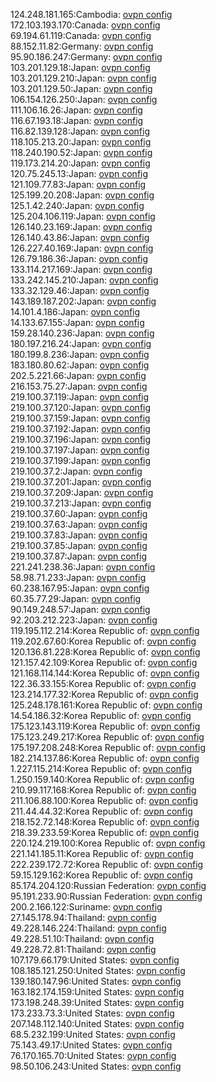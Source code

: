 124.248.181.165:Cambodia: [ovpn config](vpn/124_248_181_165.ovpn)  
172.103.193.170:Canada: [ovpn config](vpn/172_103_193_170.ovpn)  
69.194.61.119:Canada: [ovpn config](vpn/69_194_61_119.ovpn)  
88.152.11.82:Germany: [ovpn config](vpn/88_152_11_82.ovpn)  
95.90.186.247:Germany: [ovpn config](vpn/95_90_186_247.ovpn)  
103.201.129.18:Japan: [ovpn config](vpn/103_201_129_18.ovpn)  
103.201.129.210:Japan: [ovpn config](vpn/103_201_129_210.ovpn)  
103.201.129.50:Japan: [ovpn config](vpn/103_201_129_50.ovpn)  
106.154.126.250:Japan: [ovpn config](vpn/106_154_126_250.ovpn)  
111.106.16.26:Japan: [ovpn config](vpn/111_106_16_26.ovpn)  
116.67.193.18:Japan: [ovpn config](vpn/116_67_193_18.ovpn)  
116.82.139.128:Japan: [ovpn config](vpn/116_82_139_128.ovpn)  
118.105.213.20:Japan: [ovpn config](vpn/118_105_213_20.ovpn)  
118.240.190.52:Japan: [ovpn config](vpn/118_240_190_52.ovpn)  
119.173.214.20:Japan: [ovpn config](vpn/119_173_214_20.ovpn)  
120.75.245.13:Japan: [ovpn config](vpn/120_75_245_13.ovpn)  
121.109.77.83:Japan: [ovpn config](vpn/121_109_77_83.ovpn)  
125.199.20.208:Japan: [ovpn config](vpn/125_199_20_208.ovpn)  
125.1.42.240:Japan: [ovpn config](vpn/125_1_42_240.ovpn)  
125.204.106.119:Japan: [ovpn config](vpn/125_204_106_119.ovpn)  
126.140.23.169:Japan: [ovpn config](vpn/126_140_23_169.ovpn)  
126.140.43.86:Japan: [ovpn config](vpn/126_140_43_86.ovpn)  
126.227.40.169:Japan: [ovpn config](vpn/126_227_40_169.ovpn)  
126.79.186.36:Japan: [ovpn config](vpn/126_79_186_36.ovpn)  
133.114.217.169:Japan: [ovpn config](vpn/133_114_217_169.ovpn)  
133.242.145.210:Japan: [ovpn config](vpn/133_242_145_210.ovpn)  
133.32.129.46:Japan: [ovpn config](vpn/133_32_129_46.ovpn)  
143.189.187.202:Japan: [ovpn config](vpn/143_189_187_202.ovpn)  
14.101.4.186:Japan: [ovpn config](vpn/14_101_4_186.ovpn)  
14.133.67.155:Japan: [ovpn config](vpn/14_133_67_155.ovpn)  
159.28.140.236:Japan: [ovpn config](vpn/159_28_140_236.ovpn)  
180.197.216.24:Japan: [ovpn config](vpn/180_197_216_24.ovpn)  
180.199.8.236:Japan: [ovpn config](vpn/180_199_8_236.ovpn)  
183.180.80.62:Japan: [ovpn config](vpn/183_180_80_62.ovpn)  
202.5.221.66:Japan: [ovpn config](vpn/202_5_221_66.ovpn)  
216.153.75.27:Japan: [ovpn config](vpn/216_153_75_27.ovpn)  
219.100.37.119:Japan: [ovpn config](vpn/219_100_37_119.ovpn)  
219.100.37.120:Japan: [ovpn config](vpn/219_100_37_120.ovpn)  
219.100.37.159:Japan: [ovpn config](vpn/219_100_37_159.ovpn)  
219.100.37.192:Japan: [ovpn config](vpn/219_100_37_192.ovpn)  
219.100.37.196:Japan: [ovpn config](vpn/219_100_37_196.ovpn)  
219.100.37.197:Japan: [ovpn config](vpn/219_100_37_197.ovpn)  
219.100.37.199:Japan: [ovpn config](vpn/219_100_37_199.ovpn)  
219.100.37.2:Japan: [ovpn config](vpn/219_100_37_2.ovpn)  
219.100.37.201:Japan: [ovpn config](vpn/219_100_37_201.ovpn)  
219.100.37.209:Japan: [ovpn config](vpn/219_100_37_209.ovpn)  
219.100.37.213:Japan: [ovpn config](vpn/219_100_37_213.ovpn)  
219.100.37.60:Japan: [ovpn config](vpn/219_100_37_60.ovpn)  
219.100.37.63:Japan: [ovpn config](vpn/219_100_37_63.ovpn)  
219.100.37.83:Japan: [ovpn config](vpn/219_100_37_83.ovpn)  
219.100.37.85:Japan: [ovpn config](vpn/219_100_37_85.ovpn)  
219.100.37.87:Japan: [ovpn config](vpn/219_100_37_87.ovpn)  
221.241.238.36:Japan: [ovpn config](vpn/221_241_238_36.ovpn)  
58.98.71.233:Japan: [ovpn config](vpn/58_98_71_233.ovpn)  
60.238.167.95:Japan: [ovpn config](vpn/60_238_167_95.ovpn)  
60.35.77.29:Japan: [ovpn config](vpn/60_35_77_29.ovpn)  
90.149.248.57:Japan: [ovpn config](vpn/90_149_248_57.ovpn)  
92.203.212.223:Japan: [ovpn config](vpn/92_203_212_223.ovpn)  
119.195.112.214:Korea Republic of: [ovpn config](vpn/119_195_112_214.ovpn)  
119.202.67.60:Korea Republic of: [ovpn config](vpn/119_202_67_60.ovpn)  
120.136.81.228:Korea Republic of: [ovpn config](vpn/120_136_81_228.ovpn)  
121.157.42.109:Korea Republic of: [ovpn config](vpn/121_157_42_109.ovpn)  
121.168.114.144:Korea Republic of: [ovpn config](vpn/121_168_114_144.ovpn)  
122.36.33.155:Korea Republic of: [ovpn config](vpn/122_36_33_155.ovpn)  
123.214.177.32:Korea Republic of: [ovpn config](vpn/123_214_177_32.ovpn)  
125.248.178.161:Korea Republic of: [ovpn config](vpn/125_248_178_161.ovpn)  
14.54.186.32:Korea Republic of: [ovpn config](vpn/14_54_186_32.ovpn)  
175.123.143.119:Korea Republic of: [ovpn config](vpn/175_123_143_119.ovpn)  
175.123.249.217:Korea Republic of: [ovpn config](vpn/175_123_249_217.ovpn)  
175.197.208.248:Korea Republic of: [ovpn config](vpn/175_197_208_248.ovpn)  
182.214.137.86:Korea Republic of: [ovpn config](vpn/182_214_137_86.ovpn)  
1.227.115.214:Korea Republic of: [ovpn config](vpn/1_227_115_214.ovpn)  
1.250.159.140:Korea Republic of: [ovpn config](vpn/1_250_159_140.ovpn)  
210.99.117.168:Korea Republic of: [ovpn config](vpn/210_99_117_168.ovpn)  
211.106.88.100:Korea Republic of: [ovpn config](vpn/211_106_88_100.ovpn)  
211.44.44.32:Korea Republic of: [ovpn config](vpn/211_44_44_32.ovpn)  
218.152.72.148:Korea Republic of: [ovpn config](vpn/218_152_72_148.ovpn)  
218.39.233.59:Korea Republic of: [ovpn config](vpn/218_39_233_59.ovpn)  
220.124.219.100:Korea Republic of: [ovpn config](vpn/220_124_219_100.ovpn)  
221.141.185.11:Korea Republic of: [ovpn config](vpn/221_141_185_11.ovpn)  
222.239.172.72:Korea Republic of: [ovpn config](vpn/222_239_172_72.ovpn)  
59.15.129.162:Korea Republic of: [ovpn config](vpn/59_15_129_162.ovpn)  
85.174.204.120:Russian Federation: [ovpn config](vpn/85_174_204_120.ovpn)  
95.191.233.90:Russian Federation: [ovpn config](vpn/95_191_233_90.ovpn)  
200.2.166.122:Suriname: [ovpn config](vpn/200_2_166_122.ovpn)  
27.145.178.94:Thailand: [ovpn config](vpn/27_145_178_94.ovpn)  
49.228.146.224:Thailand: [ovpn config](vpn/49_228_146_224.ovpn)  
49.228.51.10:Thailand: [ovpn config](vpn/49_228_51_10.ovpn)  
49.228.72.81:Thailand: [ovpn config](vpn/49_228_72_81.ovpn)  
107.179.66.179:United States: [ovpn config](vpn/107_179_66_179.ovpn)  
108.185.121.250:United States: [ovpn config](vpn/108_185_121_250.ovpn)  
139.180.147.96:United States: [ovpn config](vpn/139_180_147_96.ovpn)  
163.182.174.159:United States: [ovpn config](vpn/163_182_174_159.ovpn)  
173.198.248.39:United States: [ovpn config](vpn/173_198_248_39.ovpn)  
173.233.73.3:United States: [ovpn config](vpn/173_233_73_3.ovpn)  
207.148.112.140:United States: [ovpn config](vpn/207_148_112_140.ovpn)  
68.5.232.199:United States: [ovpn config](vpn/68_5_232_199.ovpn)  
75.143.49.17:United States: [ovpn config](vpn/75_143_49_17.ovpn)  
76.170.165.70:United States: [ovpn config](vpn/76_170_165_70.ovpn)  
98.50.106.243:United States: [ovpn config](vpn/98_50_106_243.ovpn)  

